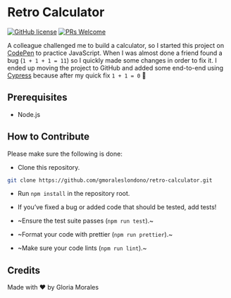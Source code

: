 # Retro Calculator
[![GitHub license](https://img.shields.io/badge/license-MIT-blue.svg)](https://github.com/gmoraleslondono/retro-calculator/blob/master/LICENSE) [![PRs Welcome](https://img.shields.io/badge/PRs-welcome-brightgreen.svg)](https://egghead.io/series/how-to-contribute-to-an-open-source-project-on-github)

A colleague challenged me to build a calculator, so I started this project on [CodePen](https://codepen.io/gmoraleslondono/pen/JjdopWy) to practice JavaScript.
When I was almost done a friend found a bug (`1 + 1 + 1 = 11`) so I quickly made some changes in order to fix it.
I ended up moving the project to GitHub and added some end-to-end using [Cypress](https://www.cypress.io/) because after my quick fix `1 + 1 = 0` 🙈

## Prerequisites

- Node.js

## How to Contribute

Please make sure the following is done:

- Clone this repository.

```sh
git clone https://github.com/gmoraleslondono/retro-calculator.git
```

- Run `npm install` in the repository root.

- If you’ve fixed a bug or added code that should be tested, add tests!

- ~Ensure the test suite passes (`npm run test`).~

- ~Format your code with prettier (`npm run prettier`).~

- ~Make sure your code lints (`npm run lint`).~

## Credits

Made with ❤ by Gloria Morales
